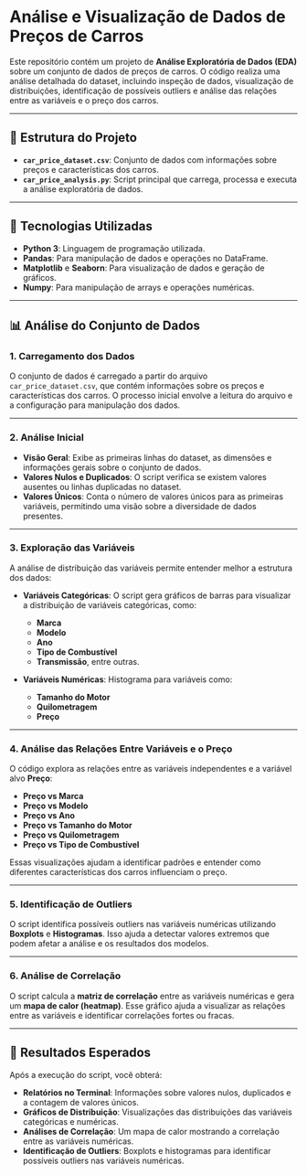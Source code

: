 # Análise e Visualização de Dados de Preços de Carros

Este repositório contém um projeto de **Análise Exploratória de Dados (EDA)** sobre um conjunto de dados de preços de carros. O código realiza uma análise detalhada do dataset, incluindo inspeção de dados, visualização de distribuições, identificação de possíveis outliers e análise das relações entre as variáveis e o preço dos carros.

---

## 📂 Estrutura do Projeto

- **`car_price_dataset.csv`**: Conjunto de dados com informações sobre preços e características dos carros.
- **`car_price_analysis.py`**: Script principal que carrega, processa e executa a análise exploratória de dados.

---

## 🚀 Tecnologias Utilizadas

- **Python 3**: Linguagem de programação utilizada.
- **Pandas**: Para manipulação de dados e operações no DataFrame.
- **Matplotlib** e **Seaborn**: Para visualização de dados e geração de gráficos.
- **Numpy**: Para manipulação de arrays e operações numéricas.

---

## 📊 Análise do Conjunto de Dados

### 1. **Carregamento dos Dados**

O conjunto de dados é carregado a partir do arquivo `car_price_dataset.csv`, que contém informações sobre os preços e características dos carros. O processo inicial envolve a leitura do arquivo e a configuração para manipulação dos dados.

---

### 2. **Análise Inicial**

- **Visão Geral**: Exibe as primeiras linhas do dataset, as dimensões e informações gerais sobre o conjunto de dados.
- **Valores Nulos e Duplicados**: O script verifica se existem valores ausentes ou linhas duplicadas no dataset.
- **Valores Únicos**: Conta o número de valores únicos para as primeiras variáveis, permitindo uma visão sobre a diversidade de dados presentes.

---

### 3. **Exploração das Variáveis**

A análise de distribuição das variáveis permite entender melhor a estrutura dos dados:

- **Variáveis Categóricas**: O script gera gráficos de barras para visualizar a distribuição de variáveis categóricas, como:
  - **Marca**
  - **Modelo**
  - **Ano**
  - **Tipo de Combustível**
  - **Transmissão**, entre outras.
  
- **Variáveis Numéricas**: Histograma para variáveis como:
  - **Tamanho do Motor**
  - **Quilometragem**
  - **Preço**

---

### 4. **Análise das Relações Entre Variáveis e o Preço**

O código explora as relações entre as variáveis independentes e a variável alvo **Preço**:

- **Preço vs Marca**
- **Preço vs Modelo**
- **Preço vs Ano**
- **Preço vs Tamanho do Motor**
- **Preço vs Quilometragem**
- **Preço vs Tipo de Combustível**

Essas visualizações ajudam a identificar padrões e entender como diferentes características dos carros influenciam o preço.

---

### 5. **Identificação de Outliers**

O script identifica possíveis outliers nas variáveis numéricas utilizando **Boxplots** e **Histogramas**. Isso ajuda a detectar valores extremos que podem afetar a análise e os resultados dos modelos.

---

### 6. **Análise de Correlação**

O script calcula a **matriz de correlação** entre as variáveis numéricas e gera um **mapa de calor (heatmap)**. Esse gráfico ajuda a visualizar as relações entre as variáveis e identificar correlações fortes ou fracas.

---

## 📌 Resultados Esperados

Após a execução do script, você obterá:

- **Relatórios no Terminal**: Informações sobre valores nulos, duplicados e a contagem de valores únicos.
- **Gráficos de Distribuição**: Visualizações das distribuições das variáveis categóricas e numéricas.
- **Análises de Correlação**: Um mapa de calor mostrando a correlação entre as variáveis numéricas.
- **Identificação de Outliers**: Boxplots e histogramas para identificar possíveis outliers nas variáveis numéricas.
